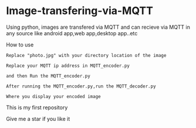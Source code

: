 # Image-transfering-via-MQTT
Using python, images are transfered via MQTT and can recieve via MQTT in any source like android app,web app,desktop app..etc


How to use
    
    Replace "photo.jpg" with your directory location of the image
    
    Replace your MQTT ip address in MQTT_encoder.py
    
    and then Run the MQTT_encoder.py
    
    After running the MQTT_encoder.py,run the MQTT_decoder.py
    
    Where you display your encoded image
    
    
This is my first repository

Give me a star if you like it
